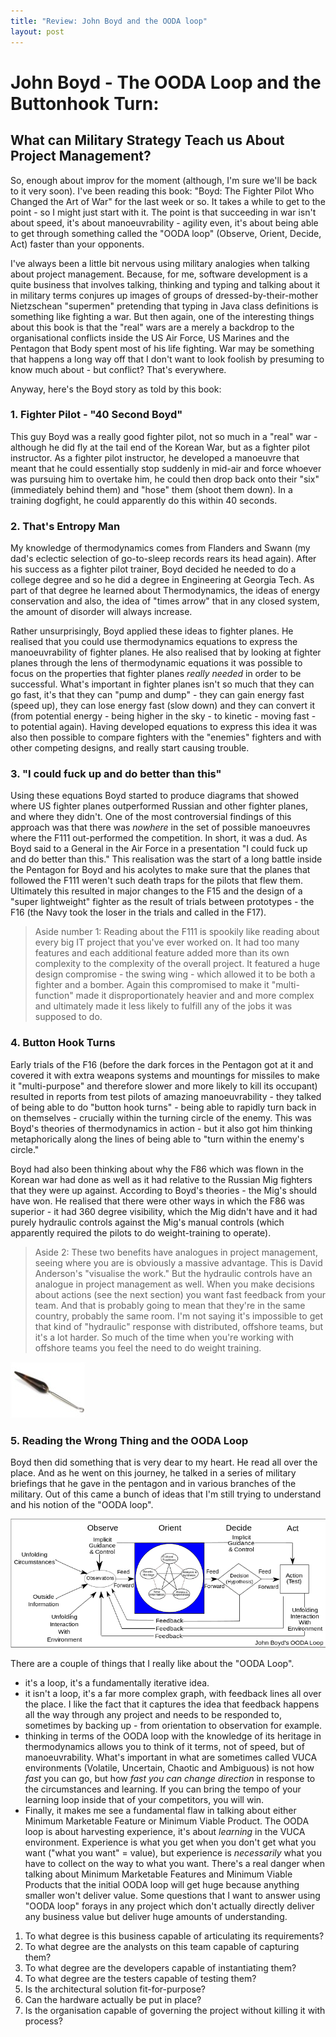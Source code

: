 ```yaml
---
title: "Review: John Boyd and the OODA loop"
layout: post 
---
```



# John Boyd - The OODA Loop and the Buttonhook Turn:
## What can Military Strategy Teach us About Project Management?
So, enough about improv for the moment (although, I'm sure we'll be back to it very soon).  I've been reading this book: "Boyd: The Fighter Pilot Who Changed the Art of War" for the last week or so.  It takes a while to get to the point - so I might just start with it.  The point is that succeeding in war isn't about speed, it's about manoeuvrability - agility even, it's about being able to get through something called the "OODA loop" (Observe, Orient, Decide, Act) faster than your opponents.

I've always been a little bit nervous using military analogies when talking about project management.  Because, for me, software development is a quite business that involves talking, thinking and typing and talking about it in military terms conjures up images of groups of dressed-by-their-mother Nietzschean "supermen" pretending that typing in Java class definitions is something like fighting a war.  But then again, one of the interesting things about this book is that the "real" wars are a merely a backdrop to the organisational conflicts inside the US Air Force, US Marines and the Pentagon that Body spent most of his life fighting.  War may be something that happens a long way off that I don't want to look foolish by presuming to know much about - but conflict?  That's everywhere.

Anyway, here's the Boyd story as told by this book:
### 1. Fighter Pilot - "40 Second Boyd"
This guy Boyd was a really good fighter pilot, not so much in a "real" war - although he did fly at the tail end of the Korean War, but as a fighter pilot instructor.  As a fighter pilot instructor, he developed a manoeuvre that meant that  he could essentially stop suddenly in mid-air and force whoever was pursuing him to overtake him, he could then drop back onto their "six" (immediately behind them) and "hose" them (shoot them down).  In a training dogfight, he could apparently do this within 40 seconds.

### 2. That's Entropy Man
My knowledge of thermodynamics comes from Flanders and Swann (my dad's eclectic selection of go-to-sleep records rears its head again).  After his success as a fighter pilot trainer, Boyd decided he needed to do a college degree and so he did a degree in Engineering at Georgia Tech.  As part of that degree he learned about Thermodynamics, the ideas of energy conservation and also, the idea of "times arrow" that in any closed system, the amount of disorder will always increase.

Rather unsurprisingly, Boyd applied these ideas to fighter planes.  He realised that you could use thermodynamics equations to express the manoeuvrability of fighter planes.  He also realised that by looking at fighter planes through the lens of thermodynamic equations it was possible to focus on the properties that fighter planes *really needed* in order to be successful.  What's important in fighter planes isn't so much that they can go fast, it's that they can "pump and dump" - they can gain energy fast (speed up), they can lose energy fast (slow down) and they can convert it (from potential energy - being higher in the sky - to kinetic - moving fast - to potential again). Having developed equations to express this idea it was also then possible to compare fighters with the "enemies" fighters and with other competing designs, and really start causing trouble.

### 3. "I could fuck up and do better than this"
Using these equations Boyd started to produce diagrams that showed where US fighter planes outperformed Russian and other fighter planes, and where they didn't. One of the most controversial findings of this approach was that there was *nowhere* in the set of possible manoeuvres where the F111 out-performed the competition.  In short, it was a dud. As Boyd said to a General in the Air Force in a presentation "I could fuck up and do better than this." This realisation was the start of a long battle inside the Pentagon for Boyd and his acolytes to make sure that the planes that followed the F111 weren't such death traps for the pilots that flew them.  Ultimately this resulted in major changes to the F15 and the design of a "super lightweight" fighter as the result of trials between prototypes - the F16 (the Navy took the loser in the trials and called in the F17).

>Aside number 1: Reading about the F111 is spookily like reading about  every big IT project that you've ever worked on.  It had too many features and each additional feature added more than its own complexity to the complexity of the overall project.  It featured a huge design compromise - the swing wing - which allowed it to be both a fighter and a bomber.  Again this compromised to make it "multi-function" made it disproportionately heavier and and more complex and ultimately made it less likely to fulfill any of the jobs it was supposed to do.

### 4. Button Hook Turns 
Early trials of the F16 (before the dark forces in the Pentagon got at it and covered it with extra weapons systems and mountings for missiles to make it "multi-purpose" and therefore slower and more likely to kill its occupant) resulted in reports from test pilots of amazing manoeuvrability - they talked of being able to do "button hook turns" - being able to rapidly turn back in on themselves - crucially within the turning circle of the enemy.  This was Boyd's  theories of thermodynamics in action - but it also got him thinking metaphorically along the lines of being able to "turn within the enemy's circle."

Boyd had also been thinking about why the F86 which was flown in the Korean war had done as well as it had relative to the Russian Mig fighters that they were up against.  According to Boyd's theories - the Mig's should have won.  He realised that there were other ways in which the F86 was superior - it had 360 degree visibility, which the Mig didn't have and it had purely hydraulic controls against the Mig's manual controls (which apparently required the pilots to do weight-training to operate).

>Aside 2: These two benefits have analogues in project management, seeing where you are is obviously a massive advantage.  This is David Anderson's "visualise the work."  But the hydraulic controls have an analogue in project management as well.  When you make decisions about actions (see the next section) you want fast feedback from your team.  And that is probably going to mean that they're in the same country, probably the same room.  I'm not saying it's impossible to get that kind of "hydraulic" response with distributed, offshore teams, but it's a lot harder.  So much of the time when you're working with offshore teams you feel the need to do weight training.

!["A button hook"](button_hook.jpg "A Real Button Hook")

### 5. Reading the Wrong Thing and the OODA Loop
Boyd then did something that is very dear to my heart.  He read all over the place.  And as he went on this journey, he talked in a series of military briefings that he gave in the pentagon and in various branches of the military.  Out of this came a bunch of ideas that I'm still trying to understand and his notion of the "OODA loop".

!["John Boyd's OODA Loop"](ooda_loop.png)

There are a couple of things that I really like about the "OODA Loop". 

*	it's a loop, it's a fundamentally iterative idea.  
*	it isn't a loop, it's a far more complex graph, with feedback lines all over the place.  I like the fact that it captures the idea that feedback happens all the way through any project and needs to be responded to, sometimes by backing up - from orientation to observation for example.  
*	thinking in terms of the OODA loop with the knowledge of its heritage in thermodynamics allows you to think of it terms, not of speed, but of manoeuvrability.  What's important in what are sometimes called VUCA environments (Volatile, Uncertain, Chaotic and Ambiguous) is not how *fast* you can go, but how *fast you can change direction* in response to the circumstances and learning.  If you can bring the tempo of your learning loop inside that of your competitors, you will win.
*	Finally, it makes me see a fundamental flaw in talking about either Minimum Marketable Feature or Minimum Viable Product. The OODA loop is about harvesting experience, it's about *learning* in the VUCA environment. Experience is what you get when you don't get what you want ("what you want" = value), but experience is *necessarily* what you have to collect on the way to what you want.  There's a real danger when talking about Minimum Marketable Features and Minimum Viable Products that the initial OODA loop will get huge because anything smaller won't deliver value. Some questions that I want to answer using "OODA loop" forays  in any project which don't actually directly deliver any business value but deliver huge amounts of understanding.
1. To what degree is this business capable of articulating its requirements?
2. To what degree are the analysts on this team capable of capturing them?
3. To what degree are the developers capable of instantiating them?
4. To what degree are the testers capable of testing them?
5. Is the architectural solution fit-for-purpose?
6. Can the hardware actually be put in place?
7. Is the organisation capable of governing the project without killing it with process?
